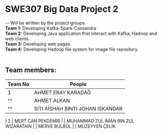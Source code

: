 # SWE307 Big Data Project 2
--
Will be written by the project groups.<br>
**Team 1:** Developing Kafka-Spark-Cassandra <br>
**Team 2:** Developing Java application that interact with Kafka, Hadoop and web clients.<br>
**Team 3:** Developing web pages.<br>
**Team 4:** Developing Hadoop file system for image file repository. <br>
<br>
## Team members:
|Team No| People|
|---|---|
| 1   | AHMET ERAY KARADAĞ |
|^^  | AHMET ALKAN |
|^^   | SITI AİSHAH BINTI JOHAN ISKANDAR|

| 2   | MERT CAN PEKDEMİR
|     | MUHAMMAD ZUL IMAN BIN ZUL WIZARATAIN
|     | MERVE BÜLBÜL
|     | MÜZEYYEN ÇELİK
